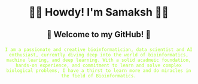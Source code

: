 # <p align="center">👋🏼 Howdy! I'm Samaksh 🤙🏼</p>

## <p align="center">👾 Welcome to my GitHub! 👾</p> 
<p align="center"><code style="color : greenyellow;">I am a passionate and creative bioinformatician, data scientist and AI enthusiast, currently diving deep into the world of bioinformatics, machine learing, and deep learning. With a solid acadmeic foundation, hands-on experience, and commitment to learn and solve complex biological problems, I have a thirst to learn more and do miracles in the field of Bioinformatics.</code></p>
